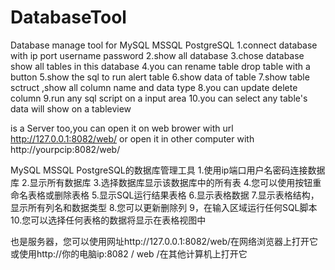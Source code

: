 # DatabaseTool
Database manage tool for MySQL MSSQL PostgreSQL
1.connect database with ip port username password
2.show all database 
3.chose database show all tables in this database
4.you can rename table drop table with a button 
5.show the sql to run alert table
6.show data of table
7.show table sctruct ,show all column name and data type 
8.you can update delete column 
9.run any sql script on a input area 
10.you can select any table's data will show on a tableview

is a Server too,you can open it on web brower with url http://127.0.0.1:8082/web/
or open it in other computer with  http://yourpcip:8082/web/


MySQL MSSQL PostgreSQL的数据库管理工具
1.使用ip端口用户名密码连接数据库
2.显示所有数据库
3.选择数据库显示该数据库中的所有表
4.您可以使用按钮重命名表格或删除表格
5.显示SQL运行结果表格
6.显示表格数据
7.显示表格结构，显示所有列名和数据类型
8.您可以更新删除列
9，在输入区域运行任何SQL脚本
10.您可以选择任何表格的数据将显示在表格视图中

也是服务器，您可以使用网址http://127.0.0.1:8082/web/在网络浏览器上打开它
或使用http://你的电脑ip:8082 / web /在其他计算机上打开它

